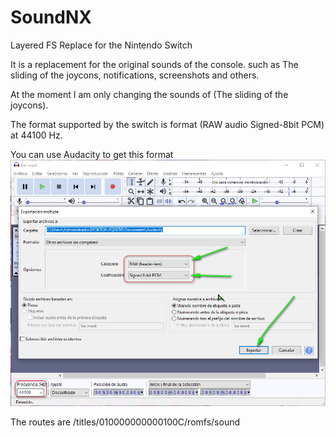 # SoundNX
Layered FS  Replace for the Nintendo Switch 

It is a replacement for the original sounds of the console.
such as The sliding of the joycons, notifications, screenshots and others.

At the moment I am only changing the sounds of (The sliding of the joycons).

The format supported by the switch is format (RAW audio Signed-8bit PCM) at 44100 Hz.

You can use Audacity to get this format
![imge_text](Audacity.jpg)

The routes are 
<yourCFWfolder>/titles/010000000000100C/romfs/sound


